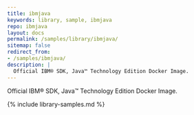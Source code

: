 ```yaml
---
title: ibmjava
keywords: library, sample, ibmjava
repo: ibmjava
layout: docs
permalink: /samples/library/ibmjava/
sitemap: false
redirect_from:
- /samples/ibmjava/
description: |
  Official IBM® SDK, Java™ Technology Edition Docker Image.
---
```


Official IBM® SDK, Java™ Technology Edition Docker Image.


{% include library-samples.md %}
